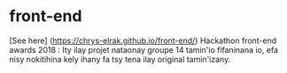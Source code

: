 # front-end
[See here] (https://chrys-elrak.github.io/front-end/)
Hackathon front-end awards 2018 : Ity ilay projet nataonay groupe 14 tamin'io fifaninana io, efa nisy nokitihina kely ihany fa tsy tena ilay original tamin'izany.
